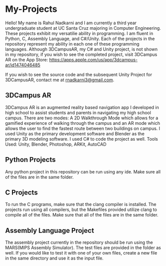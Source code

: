 # My-Projects 

Hello! My name is Rahul Nadkarni and I am currently a third year undergraduate student at UC Santa Cruz majoring in Computer Engineering. These projects exhibit my versatilie ability in programming. I am fluent in Python, C, Assembly Language, and C#/Unity. Each of the projects in the repository represent my ability in each one of these programming languages. Although 3DCampusAR, my C# and Unity project, is not shown in my repository, if you wish to see the completed project, visit 3DCampus AR on the App Store:
https://apps.apple.com/us/app/3dcampus-ar/id1474046485 

If you wish to see the source code and the subsequent Unity Project for 3DCampusAR, contact me at rnadkarni3@gmail.com.   

3DCampus AR
----------
3DCampus AR is an augmented reality based navigation app I developed in high school to assist students and parents in navigating my high school campus. There are two modes: A 2D Walkthrough Mode which allows for a gamified experience of walking through the campus and an AR mode which allows the user to find the fastest route between two buildings on campus. I used Unity as the primary development software and Blender as the primary 3D modeling software. I used C# to code the project as well. 
Tools Used: Unity, Blender, Photoshop, ARKit, AutoCAD

Python Projects
------------
Any python project in this repository can be run using any ide. Make sure all of the files are in the same folder. 

C Projects
------------
To run the C programs, make sure that the clang compiler is installed. The projects run using all compilers, but the Makefiles provided utilize clang to compile all of the files. Make sure that all of the files are in the same folder. 

Assembly Language Project
-----------
The assembly project currently in the repository should be run using the MARS(MIPS Assembly Simulator). The test files are provided in the folder as well. If you would like to test it with one of your own files, create a new file in the same directory and use it as the input file. 
